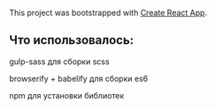 This project was bootstrapped with [Create React App](https://github.com/facebook/create-react-app).

## Что использовалось:

gulp-sass для сборки scss

browserify + babelify для сборки es6

npm для установки библиотек


